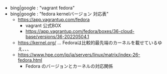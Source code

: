 - bing|google : "vagrant fedora"
- bing|google : "fedora kernelバージョン 対応表"
    - https://app.vagrantup.com/fedora
        - vagrant 公式BOX
        - https://app.vagrantup.com/fedora/boxes/36-cloud-base/versions/36-20220504.1
    - https://kernel.org/ ... Fedoraは比較的最先端のカーネルを載せているゆえ、、、
    - https://www.hpe.com/jp/ja/servers/linux/matrix/index-26-fedora.html
        - Fedora のバージョンとカーネルの対応関係